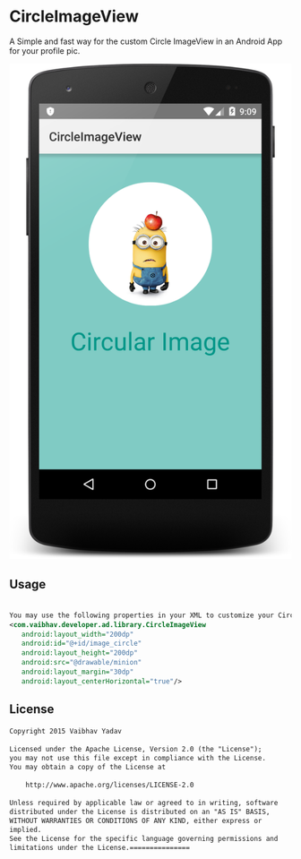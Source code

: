 # CircleImageView
A Simple and fast way for the custom Circle ImageView in an Android App for your profile pic.




![CircleImageView](https://raw.githubusercontent.com/DevVaibhavYadav/CircleImageView/master/CustomImageView/screenshot.png)

Usage
-----
```xml

You may use the following properties in your XML to customize your CircularImageView.
<com.vaibhav.developer.ad.library.CircleImageView
   android:layout_width="200dp"
   android:id="@+id/image_circle"
   android:layout_height="200dp"
   android:src="@drawable/minion"
   android:layout_margin="30dp"
   android:layout_centerHorizontal="true"/>
```

License
-------

    Copyright 2015 Vaibhav Yadav

    Licensed under the Apache License, Version 2.0 (the "License");
    you may not use this file except in compliance with the License.
    You may obtain a copy of the License at

        http://www.apache.org/licenses/LICENSE-2.0

    Unless required by applicable law or agreed to in writing, software
    distributed under the License is distributed on an "AS IS" BASIS,
    WITHOUT WARRANTIES OR CONDITIONS OF ANY KIND, either express or implied.
    See the License for the specific language governing permissions and
    limitations under the License.===============



